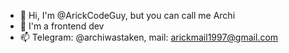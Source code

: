 - 👋 Hi, I'm @ArickCodeGuy, but you can call me Archi
- 🌱 I'm a frontend dev
- 📫 Telegram: @archiwastaken, mail: arickmail1997@gmail.com
